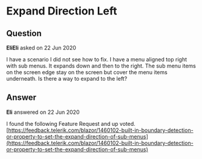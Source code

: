 # Expand Direction Left

## Question

**EliEli** asked on 22 Jun 2020

I have a scenario I did not see how to fix. I have a menu aligned top right with sub menus. It expands down and then to the right. The sub menu items on the screen edge stay on the screen but cover the menu items underneath. Is there a way to expand to the left?

## Answer

**Eli** answered on 22 Jun 2020

I found the following Feature Request and up voted. [https://feedback.telerik.com/blazor/1460102-built-in-boundary-detection-or-property-to-set-the-expand-direction-of-sub-menus](https://feedback.telerik.com/blazor/1460102-built-in-boundary-detection-or-property-to-set-the-expand-direction-of-sub-menus)
